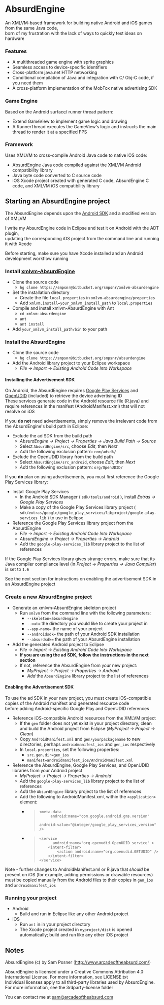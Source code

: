 # __AbsurdEngine__

An XMLVM-based framework for building native Android and iOS games from the same Java code,  
born of my frustration with the lack of ways to quickly test ideas on hardware

### Features

* A multithreaded game engine with sprite graphics
* Seamless access to device-specific identifiers
* Cross-platform java.net HTTP networking
* Conditional compilation of Java and integration with C/ Obj-C code, if you need them
* A cross-platform implementation of the MobFox native advertising SDK

### Game Engine

Based on the Android surface/ runner thread pattern:

* Extend GameView to implement game logic and drawing
* A RunnerThread executes the GameView's logic and instructs the main thread to render it at a specified FPS   

### Framework

Uses XMLVM to cross-compile Android Java code to native iOS code:

* AbsurdEngine Java code compiled against the XMLVM Android compatibility library
* Java byte code converted to C source code
* iOS Xcode project created with generated C code, AbsurdEngine C code, and XMLVM iOS compatibility library

## __Starting an AbsurdEngine project__

The AbsurdEngine depends upon the [Android SDK](https://developer.android.com/sdk/index.html) and a modified version of XMLVM

I write my AbsurdEngine code in Eclipse and test it on Android with the ADT plugin,   
updating the corresponding iOS project from the command line and running it with Xcode  

Before starting, make sure you have Xcode installed and an Android development workflow running

### Install [xmlvm-AbsurdEngine](https://bitbucket.org/smpsnr/xmlvm-absurdengine)

* Clone the source code
    * `hg clone https://smpsnr@bitbucket.org/smpsnr/xmlvm-absurdengine`
* Set the installation directory
    * Create the file `local.properties` in `xmlvm-absurdengine/properties`
    * Add `xmlvm.install=your_xmlvm_install_path` to `local.properties`
* Compile and install xmlvm-AbsurdEngine with Ant
    * `cd xmlvm-absurdengine`
    * `ant`
    * `ant install`
* Add `your_xmlvm_install_path/bin` to your path

### Install the AbsurdEngine
* Clone the source code
    * `hg clone https://smpsnr@bitbucket.org/smpsnr/absurdengine`
* Add the Android library project to your Eclipse workspace
    * *File -> Import -> Existing Android Code Into Workspace*

#### Installing the Advertisement SDK

On Android, the AbsurdEngine requires [Google Play Services](https://developer.android.com/google/play-services/index.html) and [OpenUDID](https://github.com/vieux/OpenUDID) (included) to retrieve the device advertising ID  
These services generate code in the Android resource file (R.java) and require references in the manifest (AndroidManifest.xml) that will not resolve on iOS

If you __do not__ need advertisements, simply remove the irrelevant code from the AbsurdEngine's build path in Eclipse:  

* Exclude the ad SDK from the build path
    * *AbsurdEngine -> Project -> Properties -> Java Build Path -> Source*
    * Select `AbsurdEngine/src`, choose *Edit*, then *Next*
    * *Add* the following exclusion pattern: `com/adsdk/`
* Exclude the OpenUDID library from the build path
    * Select `AbsurdEngine/src_android`, choose *Edit*, then *Next*
    * *Add* the following exclusion pattern: `org/OpenUDID/`

If you __do__ plan on using advertisements, you must first reference the Google Play Services library:

* Install Google Play Services
    * In the Android SDK Manager ( `sdk/tools/android` ), install *Extras -> Google Play Services*
    * Make a copy of the Google Play Services library project ( `sdk/extras/google/google_play_services/libproject/google-play-services_lib` ) to use in Eclipse
* Reference the Google Play Services library project from the AbsurdEngine
    * *File -> Import -> Existing Android Code Into Workspace*
    * *AbsurdEngine -> Project -> Properties -> Android*
    * *Add* the `google-play-services_lib` library project to the list of references 

If the Google Play Services library gives strange errors, make sure that its Java compiler compliance level (in *Project -> Properties -> Java Compiler*) is set to `1.6`  

See the next section for instructions on enabling the advertisement SDK in an AbsurdEngine project

### Create a new AbsurdEngine project 

* Generate an xmlvm-AbsurdEngine skeleton project
    * Run `xmlvm` from the command line with the following parameters:
        * `--skeleton=absurdengine`
        * `--out=`        the directory you would like to create your project in    
        * `--app-name=`   the name of your project
        * `--androidsdk=` the path of your Android SDK installation
        * `--absurdsdk=`  the path of your AbsurdEngine installation 
* Add the generated Android project to Eclipse
    * *File -> Import -> Existing Android Code Into Workspace*
    * __If you are using the ad SDK, follow the instructions in the next section__ 
    * If not, reference the AbsurdEngine from your new project:
        * *MyProject -> Project -> Properties -> Android*
        * *Add* the `AbsurdEngine` library project to the list of references

#### Enabling the Advertisement SDK

To use the ad SDK in your new project, you must create iOS-compatible copies of the Android manifest and generated resource code  
before adding Android-specific Google Play and OpenUDID references  

* Reference iOS-compatible Android resources from the XMLVM project
    * If the `gen` folder does not yet exist in your project directory, clean and build the Android project from Eclipse (*MyProject -> Project -> Clean*)
    * Copy `AndroidManifest.xml` and `gen/yourpackagename` to new directories, perhaps `androidmanifest_ios` and `gen_ios` respectively
    * In `local.properties`, set the following properties:
        * `src.gen.dir=gen_ios`
        * `manifest=androidmanifest_ios/AndroidManifest.xml`
* Reference the AbsurdEngine, Google Play Services, and OpenUDID libraries from your Android project
    * *MyProject -> Project -> Properties -> Android*
    * *Add* the `google-play-services_lib` library project to the list of references
    * *Add* the `AbsurdEngine` library project to the list of references
    * Add the following to AndroidManifest.xml, within the `<application>` element:
        * >     <meta-data  
          >          android:name="com.google.android.gms.version"  
          >          android:value="@integer/google_play_services_version" />
        * >     <service 
          >           android:name="org.openudid.OpenUDID_service" >
          >			<intent-filter>
          >				<action android:name="org.openudid.GETUDID" />
          >			</intent-filter>
          >		</service>

Note - further changes to AndroidManifest.xml or R.java that *should* be present on iOS (for example, adding permissions or drawable resources)  
must be copied manually from the Android files to their copies in `gen_ios` and `androidmanifest_ios`

### Running your project

* Android
    * Build and run in Eclipse like any other Android project
* iOS
    * Run `ant` in in your project directory
    * The Xcode project created in `myproject/dist` is opened automatically; build and run like any other iOS project

## __Notes__

AbsurdEngine
(c) by Sam Posner (http://www.arcadeoftheabsurd.com/)

AbsurdEngine is licensed under a
Creative Commons Attribution 4.0 International License. For more information, see LICENSE.txt  
Individual licenses apply to all third-party libraries used by AbsurdEngine. For more information, see the 3rdparty-license folder

You can contact me at <sam@arcadeoftheabsurd.com>